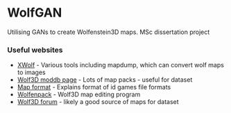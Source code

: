 # WolfGAN
 Utilising GANs to create Wolfenstein3D maps. MSc dissertation project

### Useful websites

- [XWolf](https://devinsmith.net/backups/xwolf/index.html) -  Various tools including mapdump, which can convert wolf maps to images
- [Wolf3D moddb page](https://www.moddb.com/games/wolfenstein-3d/addons) - Lots of map packs - useful for dataset
- [Map format](https://moddingwiki.shikadi.net/wiki/GameMaps_Format) - Explains format of id games file formats
- [Wolfenpack](https://wolf3d.darkbb.com/t2364-wolfenpack-v3-2-released) - Wolf3D map editing program
- [Wolf3D forum](https://wolf3d.darkbb.com/forum) - likely a good source of maps for dataset